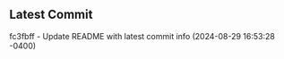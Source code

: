 
## Latest Commit
fc3fbff - Update README with latest commit info (2024-08-29 16:53:28 -0400) <Yunxi-Zhou>
